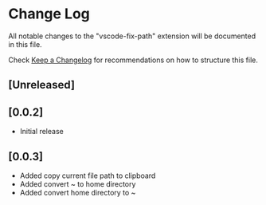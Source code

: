 # Change Log
All notable changes to the "vscode-fix-path" extension will be documented in this file.

Check [Keep a Changelog](http://keepachangelog.com/) for recommendations on how to structure this file.

## [Unreleased]

## [0.0.2]
- Initial release

## [0.0.3]
- Added copy current file path to clipboard
- Added convert ~ to home directory
- Added convert home directory to ~
